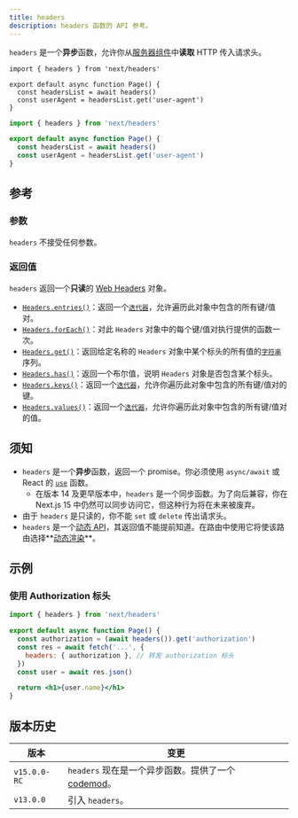 ```yaml
---
title: headers
description: headers 函数的 API 参考。
---
```


`headers` 是一个**异步**函数，允许你从[服务器组件](/docs/app/building-your-application/rendering/server-components)中**读取** HTTP 传入请求头。

```tsx filename="app/page.tsx" switcher
import { headers } from 'next/headers'

export default async function Page() {
  const headersList = await headers()
  const userAgent = headersList.get('user-agent')
}
```

```jsx filename="app/page.js" switcher
import { headers } from 'next/headers'

export default async function Page() {
  const headersList = await headers()
  const userAgent = headersList.get('user-agent')
}
```

## 参考

### 参数

`headers` 不接受任何参数。

### 返回值

`headers` 返回一个**只读**的 [Web Headers](https://developer.mozilla.org/docs/Web/API/Headers) 对象。

- [`Headers.entries()`](https://developer.mozilla.org/docs/Web/API/Headers/entries)：返回一个[`迭代器`](https://developer.mozilla.org/docs/Web/JavaScript/Reference/Iteration_protocols)，允许遍历此对象中包含的所有键/值对。
- [`Headers.forEach()`](https://developer.mozilla.org/docs/Web/API/Headers/forEach)：对此 `Headers` 对象中的每个键/值对执行提供的函数一次。
- [`Headers.get()`](https://developer.mozilla.org/docs/Web/API/Headers/get)：返回给定名称的 `Headers` 对象中某个标头的所有值的[`字符串`](https://developer.mozilla.org/docs/Web/JavaScript/Reference/Global_Objects/String)序列。
- [`Headers.has()`](https://developer.mozilla.org/docs/Web/API/Headers/has)：返回一个布尔值，说明 `Headers` 对象是否包含某个标头。
- [`Headers.keys()`](https://developer.mozilla.org/docs/Web/API/Headers/keys)：返回一个[`迭代器`](https://developer.mozilla.org/docs/Web/JavaScript/Reference/Iteration_protocols)，允许你遍历此对象中包含的所有键/值对的键。
- [`Headers.values()`](https://developer.mozilla.org/docs/Web/API/Headers/values)：返回一个[`迭代器`](https://developer.mozilla.org/docs/Web/JavaScript/Reference/Iteration_protocols)，允许你遍历此对象中包含的所有键/值对的值。

## 须知

- `headers` 是一个**异步**函数，返回一个 promise。你必须使用 `async/await` 或 React 的 [`use`](https://react.dev/reference/react/use) 函数。
  - 在版本 14 及更早版本中，`headers` 是一个同步函数。为了向后兼容，你在 Next.js 15 中仍然可以同步访问它，但这种行为将在未来被废弃。
- 由于 `headers` 是只读的，你不能 `set` 或 `delete` 传出请求头。
- `headers` 是一个[动态 API](/docs/app/building-your-application/rendering/server-components#server-rendering-strategies#dynamic-apis)，其返回值不能提前知道。在路由中使用它将使该路由选择**[动态渲染](/docs/app/building-your-application/rendering/server-components#dynamic-rendering)**。

## 示例

### 使用 Authorization 标头

```jsx filename="app/page.js"
import { headers } from 'next/headers'

export default async function Page() {
  const authorization = (await headers()).get('authorization')
  const res = await fetch('...', {
    headers: { authorization }, // 转发 authorization 标头
  })
  const user = await res.json()

  return <h1>{user.name}</h1>
}
```

## 版本历史

| 版本         | 变更                                                                                          |
| ------------ | --------------------------------------------------------------------------------------------- |
| `v15.0.0-RC` | `headers` 现在是一个异步函数。提供了一个 [codemod](/docs/app/guides/upgrading/codemods#150)。 |
| `v13.0.0`    | 引入 `headers`。                                                                              |

